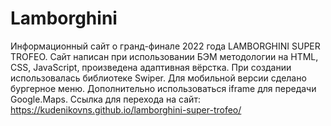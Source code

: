 # Lamborghini
Информационный сайт о гранд-финале 2022 года LAMBORGHINI SUPER TROFEO.
Сайт написан при использовании БЭМ методологии на HTML, CSS, JavaScript, произведена адаптивная вёрстка.
При создании использовалась библиотеке Swiper. Для мобильной версии сделано бургерное меню.
Дополнительно использоваться iframe для передачи Google.Maps.
Ссылка для перехода на сайт: https://kudenikovns.github.io/lamborghini-super-trofeo/
